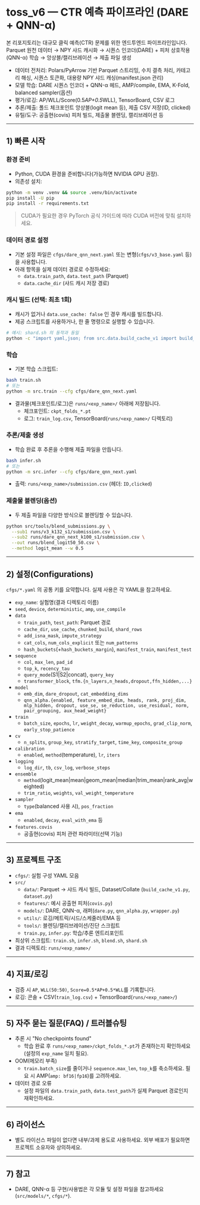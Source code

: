 # toss_v6 — CTR 예측 파이프라인 (DARE + QNN-α)

본 리포지토리는 대규모 클릭 예측(CTR) 문제를 위한 엔드투엔드 파이프라인입니다. Parquet 원천 데이터 → NPY 샤드 캐시화 → 시퀀스 인코더(DARE) + 피처 상호작용(QNN-α) 학습 → 앙상블/캘리브레이션 → 제출 파일 생성

- 데이터 전처리: Polars/PyArrow 기반 Parquet 스트리밍, 수치 결측 처리, 카테고리 해싱, 시퀀스 토큰화, 대용량 NPY 샤드 캐싱(manifest.json 관리)
- 모델 학습: DARE 시퀀스 인코더 + QNN-α 헤드, AMP/compile, EMA, K-Fold, balanced sampler(옵션)
- 평가/로깅: AP/WLL/Score(0.5*AP+0.5*WLL), TensorBoard, CSV 로그
- 추론/제출: 폴드 체크포인트 앙상블(logit mean 등), 제출 CSV 저장(ID, clicked)
- 유틸/도구: 공출현(covis) 피처 빌드, 제출물 블렌딩, 캘리브레이션 등

---

## 1) 빠른 시작

### 환경 준비
- Python, CUDA 환경을 준비합니다(가능하면 NVIDIA GPU 권장).
- 의존성 설치:

```bash
python -m venv .venv && source .venv/bin/activate
pip install -U pip
pip install -r requirements.txt
```

> CUDA가 필요한 경우 PyTorch 공식 가이드에 따라 CUDA 버전에 맞춰 설치하세요.

### 데이터 경로 설정
- 기본 설정 파일은 `cfgs/dare_qnn_next.yaml` 또는 변형(`cfgs/v3_base.yaml` 등)을 사용합니다.
- 아래 항목을 실제 데이터 경로로 수정하세요:
  - `data.train_path`, `data.test_path` (Parquet)
  - `data.cache_dir` (샤드 캐시 저장 경로)

### 캐시 빌드 (선택: 최초 1회)
- 캐시가 없거나 `data.use_cache: false` 인 경우 캐시를 빌드합니다.
- 제공 스크립트를 사용하거나, 한 줄 명령으로 실행할 수 있습니다.

```bash
# 예시: shard.sh 의 동작과 동일
python -c "import yaml,json; from src.data.build_cache_v1 import build_train_and_test; cfg=yaml.safe_load(open('cfgs/dare_qnn_next.yaml')); mp_tr, mp_te = build_train_and_test(cfg); print(mp_tr, mp_te)"
```

### 학습
- 기본 학습 스크립트:

```bash
bash train.sh
# 또는
python -m src.train --cfg cfgs/dare_qnn_next.yaml
```

- 결과물(체크포인트/로그)은 `runs/<exp_name>/` 아래에 저장됩니다.
  - 체크포인트: `ckpt_folds_*.pt`
  - 로그: `train_log.csv`, TensorBoard(`runs/<exp_name>/` 디렉토리)

### 추론/제출 생성
- 학습 완료 후 추론을 수행해 제출 파일을 만듭니다.

```bash
bash infer.sh
# 또는
python -m src.infer --cfg cfgs/dare_qnn_next.yaml
```

- 출력: `runs/<exp_name>/submission.csv` (헤더: `ID,clicked`)

### 제출물 블렌딩(옵션)
- 두 제출 파일을 다양한 방식으로 블렌딩할 수 있습니다.

```bash
python src/tools/blend_submissions.py \
  --sub1 runs/v3_k132_s1/submission.csv \
  --sub2 runs/dare_qnn_next_k100_s1/submission.csv \
  --out runs/blend_logit50_50.csv \
  --method logit_mean --w 0.5
```

---

## 2) 설정(Configurations)
`cfgs/*.yaml` 의 공통 키를 요약합니다. 실제 사용은 각 YAML을 참고하세요.

- `exp_name`: 실험명(결과 디렉토리 이름)
- `seed`, `device`, `deterministic`, `amp`, `use_compile`
- `data`
  - `train_path`, `test_path`: Parquet 경로
  - `cache_dir`, `use_cache`, `chunked_build`, `shard_rows`
  - `add_isna_mask`, `impute_strategy`
  - `cat_cols`, `num_cols_explicit` 또는 `num_patterns`
  - `hash_buckets`(+`hash_buckets_margin`), `manifest_train`, `manifest_test`
- `sequence`
  - `col`, `max_len`, `pad_id`
  - `top_k`, `recency_tau`
  - `query_mode`(S1|S2|concat), `query_key`
  - `transformer_block`, `tfm.{n_layers,n_heads,dropout,ffn_hidden,...}`
- `model`
  - `emb_dim`, `dare_dropout`, `cat_embedding_dims`
  - `qnn_alpha.{enabled, feature_embed_dim, heads, rank, proj_dim, mlp_hidden, dropout, use_se, se_reduction, use_residual, norm, pair_grouping, aux_head_weight}`
- `train`
  - `batch_size`, `epochs`, `lr`, `weight_decay`, `warmup_epochs`, `grad_clip_norm`, `early_stop_patience`
- `cv`
  - `n_splits`, `group_key`, `stratify_target`, `time_key`, `composite_group`
- `calibration`
  - `enabled`, `method`(temperature), `lr`, `iters`
- `logging`
  - `log_dir`, `tb`, `csv_log`, `verbose_steps`
- `ensemble`
  - `method`(logit_mean|mean|geom_mean|median|trim_mean|rank_avg|weighted)
  - `trim_ratio`, `weights`, `val_weight_temperature`
- `sampler`
  - `type`(balanced 사용 시), `pos_fraction`
- `ema`
  - `enabled`, `decay`, `eval_with_ema` 등
- `features.covis`
  - 공출현(covis) 피처 관련 파라미터(선택 기능)

---

## 3) 프로젝트 구조
- `cfgs/`: 실험 구성 YAML 모음
- `src/`
  - `data/`: Parquet → 샤드 캐시 빌드, Dataset/Collate (`build_cache_v1.py`, `dataset.py`)
  - `features/`: 예시 공출현 피처(`covis.py`)
  - `models/`: DARE, QNN-α, 래퍼(`dare.py`, `qnn_alpha.py`, `wrapper.py`)
  - `utils/`: 로깅/메트릭/시드/스케줄러/EMA 등
  - `tools/`: 블렌딩/캘리브레이션/진단 스크립트
  - `train.py`, `infer.py`: 학습/추론 엔트리포인트
- 최상위 스크립트: `train.sh`, `infer.sh`, `blend.sh`, `shard.sh`
- 결과 디렉토리: `runs/<exp_name>/`

---

## 4) 지표/로깅
- 검증 시 `AP`, `WLL(50:50)`, `Score=0.5*AP+0.5*WLL`를 기록합니다.
- 로깅: 콘솔 + CSV(`train_log.csv`) + TensorBoard(`runs/<exp_name>/`)

---

## 5) 자주 묻는 질문(FAQ) / 트러블슈팅
- 추론 시 "No checkpoints found"
  - 학습 완료 후 `runs/<exp_name>/ckpt_folds_*.pt`가 존재하는지 확인하세요(설정의 `exp_name` 일치 필요).
- OOM(메모리 부족)
  - `train.batch_size`를 줄이거나 `sequence.max_len`, `top_k`를 축소하세요. 필요 시 AMP(`amp: bf16|fp16`)를 고려하세요.
- 데이터 경로 오류
  - 설정 파일의 `data.train_path`, `data.test_path`가 실제 Parquet 경로인지 재확인하세요.

---

## 6) 라이선스
- 별도 라이선스 파일이 없다면 내부/과제 용도로 사용하세요. 외부 배포가 필요하면 프로젝트 소유자와 상의하세요.

---

## 7) 참고
- DARE, QNN-α 등 구현/사용법은 각 모듈 및 설정 파일을 참고하세요(`src/models/*`, `cfgs/*`).
